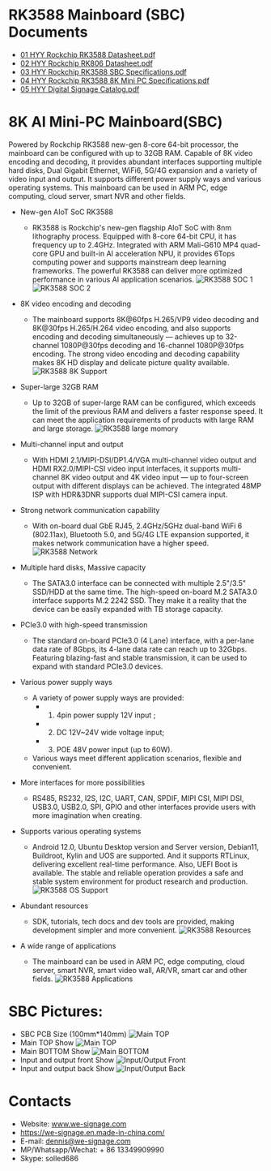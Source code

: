 # RK3588 Mainboard (SBC) Documents

- [01 HYY Rockchip RK3588 Datasheet.pdf](./RK3588_Documents/01_HYY_Rockchip_RK3588_Datasheet.pdf?raw=true)
- [02 HYY Rockchip RK806 Datasheet.pdf](./RK3588_Documents/02_HYY_Rockchip_RK806_Datasheet.pdf?raw=true)
- [03 HYY Rockchip RK3588 SBC Specifications.pdf](./RK3588_Documents/03_HYY_RK3588_SBC_Specifications.pdf?raw=true)
- [04 HYY Rockchip RK3588 8K Mini PC Specifications.pdf](./RK3588_Documents/04_HYY_RK3588_8K_Mini_PC_specs.pdf?raw=true)
- [05 HYY Digital Signage Catalog.pdf](./RK3588_Documents/05_HYY_Digital_Signage_Catalog.pdf?raw=true)
# 8K AI Mini-PC Mainboard(SBC)

Powered by Rockchip RK3588 new-gen 8-core 64-bit processor, the
mainboard can be configured with up to 32GB RAM. Capable of 8K
video encoding and decoding, it provides abundant interfaces
supporting multiple hard disks, Dual Gigabit Ethernet, WiFi6, 5G/4G
expansion and a variety of video input and output. It supports
different power supply ways and various operating systems. This
mainboard can be used in ARM PC, edge computing, cloud server,
smart NVR and other fields.

- New-gen AIoT SoC RK3588
    - RK3588 is Rockchip's new-gen flagship AIoT SoC with 8nm lithography process. Equipped with 8-core 64-bit CPU, it has frequency up
to 2.4GHz. Integrated with ARM Mali-G610 MP4 quad-core GPU and built-in AI acceleration NPU, it provides 6Tops computing power
and supports mainstream deep learning frameworks. The powerful RK3588 can deliver more optimized performance in various AI
application scenarios.
![RK3588 SOC 1](imgs/RK3588_SOC_1.jpg?raw=true)
![RK3588 SOC 2](imgs/RK3588_SOC_2.jpg?raw=true)

- 8K video encoding and decoding
    - The mainboard supports 8K@60fps H.265/VP9 video decoding and 8K@30fps H.265/H.264 video encoding, and also supports
encoding and decoding simultaneously — achieves up to 32-channel 1080P@30fps decoding and 16-channel 1080P@30fps
encoding. The strong video encoding and decoding capability makes 8K HD display and delicate picture quality available.
![RK3588 8K Support](imgs/8K_Support.jpg?raw=true)

- Super-large 32GB RAM
    - Up to 32GB of super-large RAM can be configured, which exceeds the limit of the previous RAM and delivers a faster response speed.
It can meet the application requirements of products with large RAM and large storage.
![RK3588 large momory](imgs/RK3588_large_memory.jpg?raw=true)

- Multi-channel input and output
    - With HDMI 2.1/MIPI-DSI/DP1.4/VGA multi-channel video output and HDMI RX2.0/MIPI-CSI video input interfaces, it supports
multi-channel 8K video output and 4K video input — up to four-screen output with different displays can be achieved. The
integrated 48MP ISP with HDR&3DNR supports dual MIPI-CSI camera input.

- Strong network communication capability
    - With on-board dual GbE RJ45, 2.4GHz/5GHz dual-band WiFi 6 (802.11ax), Bluetooth 5.0, and 5G/4G LTE expansion supported,
it makes network communication have a higher speed.
![RK3588 Network](imgs/RK3588_network.jpg?raw=true)

- Multiple hard disks, Massive capacity
    - The SATA3.0 interface can be connected with multiple 2.5"/3.5" SSD/HDD at the same time. The high-speed
on-board M.2 SATA3.0 interface supports M.2 2242 SSD. They make it a reality that the device can be easily
expanded with TB storage capacity.

- PCIe3.0 with high-speed transmission
    - The standard on-board PCIe3.0 (4 Lane) interface, with a per-lane data rate of 8Gbps, its 4-lane data rate can reach up
to 32Gbps. Featuring blazing-fast and stable transmission, it can be used to expand with standard PCIe3.0 devices.

- Various power supply ways
    - A variety of power supply ways are provided: 
        - 1) 4pin power supply 12V input ;
        - 2) DC 12V~24V wide voltage input; 
        - 3) POE 48V power input (up to 60W). 
    - Various ways meet different application scenarios,
flexible and convenient.

- More interfaces for more possibilities
    - RS485, RS232, I2S, I2C, UART, CAN, SPDIF, MIPI CSI, MIPI DSI, USB3.0, USB2.0, SPI, GPIO and other interfaces provide users with
more imagination when creating.

- Supports various operating systems
    - Android 12.0, Ubuntu Desktop version and Server version, Debian11, Buildroot, Kylin and UOS are supported. And it supports
RTLinux, delivering excellent real-time performance. Also, UEFI Boot is available. The stable and reliable operation provides a
safe and stable system environment for product research and production.
![RK3588 OS Support](imgs/RK3588_OS_Support.jpg?raw=true)

- Abundant resources
    - SDK, tutorials, tech docs and dev tools are provided, making development simpler and more convenient.
    ![RK3588 Resources](imgs/RK3588_Resources.jpg?raw=true)

- A wide range of applications
    - The mainboard can be used in ARM PC, edge computing, cloud server, smart NVR, smart video wall, AR/VR, smart car and other fields.
    ![RK3588 Applications](imgs/RK3588_Applications.jpg?raw=true)

# SBC Pictures:
- SBC PCB Size (100mm*140mm)
![Main TOP](imgs/RK3588_size.png?raw=true)
- Main TOP Show
![Main TOP](imgs/main_top.jpeg?raw=true)
- Main BOTTOM Show
![Main BOTTOM](imgs/main_bottom.jpeg?raw=true)
- Input and output front Show
![Input/Output Front](imgs/input_output_front.jpeg?raw=true)
- Input and output back Show
![Input/Output Back](imgs/input_output_back.jpeg?raw=true)

# Contacts
- Website: www.we-signage.com
- https://we-signage.en.made-in-china.com/
- E-mail: dennis@we-signage.com
- MP/Whatsapp/Wechat: + 86 13349909990
- Skype: solled686
